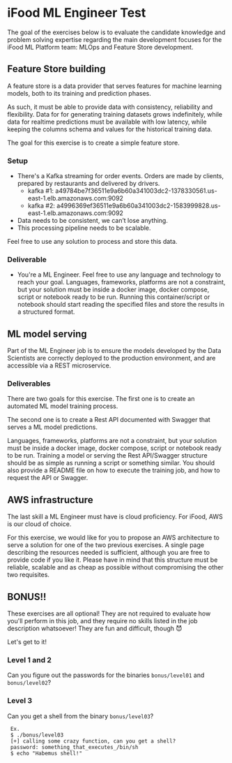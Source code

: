 # iFood ML Engineer Test

The goal of the exercises below is to evaluate the candidate knowledge and problem solving expertise regarding the main development focuses for the iFood ML Platform team: MLOps and Feature Store development.


## Feature Store building

A feature store is a data provider that serves features for machine learning models, both to its training and prediction phases.

As such, it must be able to provide data with consistency, reliability and flexibility. Data for for generating training datasets grows indefinitely, while data for realtime predictions must be available with low latency, while keeping the columns schema and values for the historical training data.

The goal for this exercise is to create a simple feature store.

### Setup

* There's a Kafka streaming for order events. Orders are made by clients, prepared by restaurants and delivered by drivers.
  * kafka #1: a49784be7f36511e9a6b60a341003dc2-1378330561.us-east-1.elb.amazonaws.com:9092
  * kafka #2: a4996369ef36511e9a6b60a341003dc2-1583999828.us-east-1.elb.amazonaws.com:9092
* Data needs to be consistent, we can’t lose anything.
* This processing pipeline needs to be scalable.

Feel free to use any solution to process and store this data.

### Deliverable

* You're a ML Engineer. Feel free to use any language and technology to reach your goal. Languages, frameworks, platforms are not a constraint, but your solution must be inside a docker image, docker compose, script or notebook ready to be run. Running this container/script or notebook should start reading the specified files and store the results in a structured format.

## ML model serving

Part of the ML Engineer job is to ensure the models developed by the Data Scientists are correctly deployed to the production environment, and are accessible via a REST microservice.

### Deliverables

There are two goals for this exercise. The first one is to create an automated ML model training process.

The second one is to create a Rest API documented with Swagger that serves a ML model predictions.

Languages, frameworks, platforms are not a constraint, but your solution must be inside a docker image, docker compose, script or notebook ready to be run. Training a model or serving the Rest API/Swagger structure should be as simple as running a script or something similar. You should also provide a README file on how to execute the training job, and how to request the API or Swagger.

## AWS infrastructure

The last skill a ML Engineer must have is cloud proficiency. For iFood, AWS is our cloud of choice.

For this exercise, we would like for you to propose an AWS architecture to serve a solution for one of the two previous exercises. A single page describing the resources needed is sufficient, although you are free to provide code if you like it. Please have in mind that this structure must be reliable, scalable and as cheap as possible without compromising the other two requisites.

## BONUS!!

These exercises are all optional! They are not required to evaluate how you'll perform in this job, and they require no skills listed in the job description whatsoever! They are fun and difficult, though 😈

Let's get to it!

### Level 1 and 2

Can you figure out the passwords for the binaries `bonus/level01` and `bonus/level02`?

### Level 3

Can you get a shell from the binary `bonus/level03`?

```
 Ex.
 $ ./bonus/level03
 [+] calling some crazy function, can you get a shell?
 password: something_that_executes_/bin/sh
 $ echo "Habemus shell!"
```
